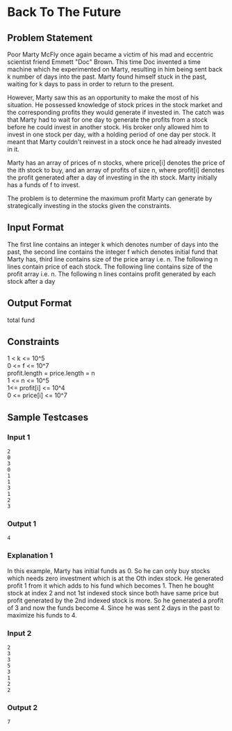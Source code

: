 # Back To The Future

## Problem Statement

Poor Marty McFly once again became a victim of his mad and eccentric scientist friend Emmett "Doc" Brown. This time Doc invented a time machine which he experimented on Marty, resulting in him being sent back k number of days into the past. Marty found himself stuck in the past, waiting for k days to pass in order to return to the present.

However, Marty saw this as an opportunity to make the most of his situation. He possessed knowledge of stock prices in the stock market and the corresponding profits they would generate if invested in. The catch was that Marty had to wait for one day to generate the profits from a stock before he could invest in another stock. His broker only allowed him to invest in one stock per day, with a holding period of one day per stock. It meant that Marty couldn't reinvest in a stock once he had already invested in it.

Marty has an array of prices of n stocks, where price[i] denotes the price of the ith stock to buy, and an array of profits of size n, where profit[i] denotes the profit generated after a day of investing in the ith stock. Marty initially has a funds of f to invest.

The problem is to determine the maximum profit Marty can generate by strategically investing in the stocks given the constraints.

## Input Format

The first line contains an integer k which denotes number of days into the past, the second line contains the integer f which denotes initial fund that Marty has, third line contains size of the price array i.e. n. The following n lines contain price of each stock. The following line contains size of the profit array i.e. n. The following n lines contains profit generated by each stock after a day

## Output Format

total fund

## Constraints

1 < k <= 10^5<br/>
0 <= f <= 10^7<br/>
profit.length = price.length = n<br/>
1 <= n <= 10^5<br/>
1<= profit[i] <= 10^4<br/>
0 <= price[i] <= 10^7

## Sample Testcases

### Input 1

```
2
0
3
0
1
1
3
1
2
3
```

### Output 1

```
4
```

### Explanation 1

In this example, Marty has initial funds as 0. So he can only buy stocks which needs zero investment which is at the Oth index stock. He generated profit 1 from it which adds to his fund which becomes 1. Then he bought stock at index 2 and not 1st indexed stock since both have same price but profit generated by the 2nd indexed stock is more. So he generated a profit of 3 and now the funds become 4. Since he was sent 2 days in the past to maximize his funds to 4.

### Input 2

```
2
3
3
5
3
1
2
2
```

### Output 2

```
7
```

